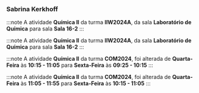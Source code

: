 ### Sabrina Kerkhoff


:::note
A atividade **Química II** da turma **IIW2024A**, da sala **Laboratório de Química** para sala **Sala 16-2**
:::
        


:::note
A atividade **Química II** da turma **IIW2024A**, da sala **Laboratório de Química** para sala **Sala 16-2**
:::
        


:::note
A atividade **Química II** da turma **COM2024**, foi alterada de **Quarta-Feira** às **10:15 - 11:05** para **Sexta-Feira** às **09:25 - 10:15**
:::
        


:::note
A atividade **Química II** da turma **COM2024**, foi alterada de **Quarta-Feira** às **11:05 - 11:55** para **Sexta-Feira** às **10:15 - 11:05**
:::
        

